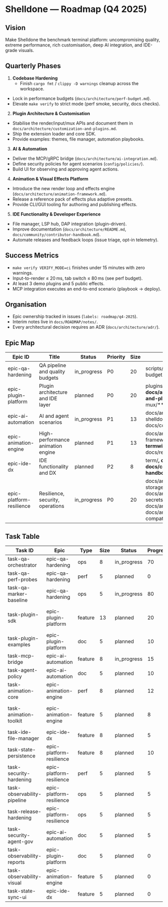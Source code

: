 # Shelldone — Roadmap (Q4 2025)

## Vision
Make Shelldone the benchmark terminal platform: uncompromising quality, extreme performance, rich customisation, deep AI integration, and IDE-grade visuals.

## Quarterly Phases
1. **Codebase Hardening**
   - Finish `cargo fmt` / `clippy -D warnings` cleanup across the workspace.
  - Lock in performance budgets (`docs/architecture/perf-budget.md`).
  - Elevate `make verify` to strict mode (perf smoke, security, docs checks).

2. **Plugin Architecture & Customisation**
  - Stabilise the render/input/mux APIs and document them in `docs/architecture/customization-and-plugins.md`.
  - Ship the extension loader and core SDK.
  - Provide examples: themes, file manager, automation playbooks.

3. **AI & Automation**
  - Deliver the MCP/gRPC bridge (`docs/architecture/ai-integration.md`).
  - Define security policies for agent scenarios (`config/policies/`).
  - Build UI for observing and approving agent actions.

4. **Animation & Visual Effects Platform**
  - Introduce the new render loop and effects engine (`docs/architecture/animation-framework.md`).
  - Release a reference pack of effects plus adaptive presets.
  - Provide CLI/GUI tooling for authoring and publishing effects.

5. **IDE Functionality & Developer Experience**
  - File manager, LSP hub, DAP integration (plugin-driven).
  - Improve documentation (`docs/architecture/README.md`, `docs/community/contributor-handbook.md`).
  - Automate releases and feedback loops (issue triage, opt-in telemetry).

## Success Metrics
- `make verify VERIFY_MODE=ci` finishes under 15 minutes with zero warnings.
- Input-to-render ≤ 20 ms, tab switch ≤ 80 ms (see perf budget).
- At least 3 demo plugins and 5 public effects.
- MCP integration executes an end-to-end scenario (playbook → deploy).

## Organisation
- Epic ownership tracked in issues (`labels: roadmap/q4-2025`).
- Interim notes live in `docs/ROADMAP/notes/`.
- Every architectural decision requires an ADR (`docs/architecture/adr/`).

## Epic Map
| Epic ID | Title | Status | Priority | Size | Scope |
| --- | --- | --- | --- | --- | --- |
| epic-qa-hardening | QA pipeline and quality budgets | in_progress | P0 | 20 | scripts/**, ci/**, docs/architecture/perf-budget.md, docs/community/** |
| epic-plugin-platform | Plugin architecture and IDE layer | planned | P0 | 20 | plugins/**, docs/architecture/customization-and-plugins.md, shelldone-gui/**, mux/** |
| epic-ai-automation | AI and agent scenarios | in_progress | P1 | 13 | docs/architecture/ai-integration.md, shelldone-client/**, mux/**, docs/community/communications.md |
| epic-animation-engine | High-performance animation engine | planned | P1 | 13 | docs/architecture/animation-framework.md, shelldone-gui/**, termwiz/**, docs/recipes/animations.md |
| epic-ide-dx | IDE functionality and DX | planned | P2 | 8 | term/**, docs/recipes/workflows.md, docs/community/contributor-handbook.md, plugins/examples/** |
| epic-platform-resilience | Resilience, security, operations | in_progress | P0 | 20 | docs/architecture/state-and-storage.md, docs/architecture/security-and-secrets.md, docs/architecture/observability.md, docs/architecture/release-and-compatibility.md |

## Task Table
| Task ID | Epic | Type | Size | Status | Progress | Scope |
| --- | --- | --- | --- | --- | --- | --- |
| task-qa-orchestrator | epic-qa-hardening | ops | 8 | in_progress | 70 | scripts/verify.py, scripts/verify.sh, Makefile |
| task-qa-perf-probes | epic-qa-hardening | perf | 5 | planned | 0 | docs/architecture/perf-budget.md, ci/**, artifacts/perf/** |
| task-qa-marker-baseline | epic-qa-hardening | ops | 5 | in_progress | 80 | qa/baselines/banned_markers.json, scripts/verify.py |
| task-plugin-sdk | epic-plugin-platform | feature | 13 | planned | 20 | plugins/sdk/**, docs/architecture/customization-and-plugins.md, docs/recipes/plugins.md |
| task-plugin-examples | epic-plugin-platform | doc | 5 | planned | 10 | plugins/examples/**, docs/recipes/plugins.md |
| task-mcp-bridge | epic-ai-automation | feature | 8 | in_progress | 15 | docs/architecture/ai-integration.md, shelldone-client/**, mux/** |
| task-agent-policy | epic-ai-automation | doc | 5 | planned | 10 | docs/community/communications.md, docs/architecture/ai-integration.md |
| task-animation-core | epic-animation-engine | perf | 8 | planned | 12 | docs/architecture/animation-framework.md, shelldone-gui/**, termwiz/** |
| task-animation-toolkit | epic-animation-engine | feature | 5 | planned | 8 | docs/recipes/animations.md, plugins/examples/**, docs/architecture/animation-framework.md |
| task-ide-file-manager | epic-ide-dx | feature | 8 | planned | 5 | term/**, docs/recipes/workflows.md, plugins/examples/** |
| task-state-persistence | epic-platform-resilience | feature | 8 | planned | 10 | docs/architecture/state-and-storage.md, shelldone/** |
| task-security-hardening | epic-platform-resilience | perf | 5 | planned | 5 | docs/architecture/security-and-secrets.md, lua-api-crates/**, plugins/** |
| task-observability-pipeline | epic-platform-resilience | ops | 5 | planned | 5 | docs/architecture/observability.md, scripts/verify.py, ci/** |
| task-release-hardening | epic-platform-resilience | ops | 5 | planned | 5 | docs/architecture/release-and-compatibility.md, ci/**, scripts/ship/** |
| task-security-agent-gov | epic-ai-automation | doc | 5 | planned | 5 | docs/architecture/security-and-secrets.md, docs/architecture/ai-integration.md, config/policies/** |
| task-observability-reports | epic-plugin-platform | doc | 5 | planned | 0 | docs/architecture/observability.md, docs/recipes/plugins.md |
| task-observability-visual | epic-animation-engine | feature | 5 | planned | 0 | docs/architecture/observability.md, shelldone-gui/src/termwindow/** |
| task-state-sync-ui | epic-ide-dx | feature | 5 | planned | 0 | docs/architecture/state-and-storage.md, shelldone-gui/src/** |
